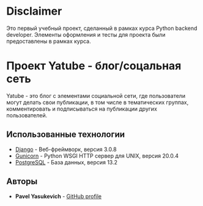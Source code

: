 # Disclaimer

Это первый учебный проект, сделанный в рамках курса Python backend developer. Элементы оформления и тесты для проекта были предоставлены в рамках курса.

# Проект Yatube - блог/соцальная сеть

Yatube - это блог с элементами социальной сети, где пользователи могут делать свои публикации, в том числе  в тематических группах, комментировать и подписываться на публикации других пользователей.

## Использованные технологии

* [Django](https://www.djangoproject.com/) - Веб-фреймворк, версия 3.0.8
* [Gunicorn](https://gunicorn.org/) - Python WSGI HTTP сервер для UNIX, версия 20.0.4
* [PostgreSQL](https://www.postgresql.org/) - База данных, версия 13.2


## Авторы

* **Pavel Yasukevich** - [GitHub profile](https://github.com/PavelYasukevich)
